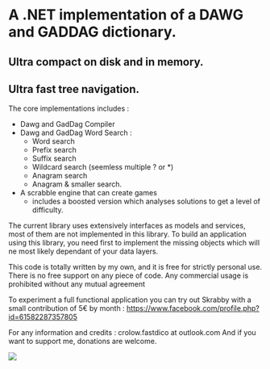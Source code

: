 # A .NET implementation of a DAWG and GADDAG dictionary. 
## Ultra compact on disk and in memory.
## Ultra fast tree navigation. 

The core implementations includes : 
- Dawg and GadDag Compiler
- Dawg and GadDag Word Search : 
    - Word search
    - Prefix search
    - Suffix search 
    - Wildcard search (seemless multiple ? or *)
    - Anagram search 
    - Anagram & smaller search.
- A scrabble engine that can create games 
    - includes a boosted version which analyses solutions to get a level of difficulty.

The current library uses extensively interfaces as models and services, most of them are not implemented in this library. To build an application using this library, you need first to implement the missing objects which will ne most likely dependant of your data layers. 

This code is totally written by my own, and it is free for strictly personal use.
There is no free support on any piece of code. 
Any commercial usage is prohibited without any mutual agreement 

To experiment a full functional application you can try out Skrabby with a small contribution of 5€ by month :
https://www.facebook.com/profile.php?id=61582287357805

For any information and credits : crolow.fastdico at outlook.com
And if you want to support me, donations are welcome. 


[![](https://www.paypalobjects.com/en_US/i/btn/btn_donateCC_LG.gif)](https://www.paypal.com/donate/?hosted_button_id=GXN5ACMFKDSF6)
